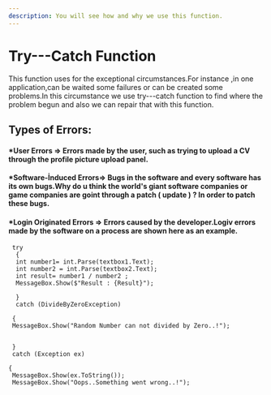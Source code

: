 ```yaml
---
description: You will see how and why we use this function.
---
```


# Try---Catch Function

This function uses for the exceptional circumstances.For instance ,in one application,can be waited some failures or can be created some problems.In this circumstance we use try---catch function to find where the problem begun and also we can repair that with this function.

## Types of Errors:

#### \*User Errors =&gt; Errors made by the user, such as trying to upload a CV through the profile picture upload panel.

#### \*Software-İnduced Errors=&gt; Bugs in the software and every software has its own bugs.Why do u think the world's giant software companies or game companies are goint through a patch \( update \) ? In order  to patch these bugs.

#### \*Login Originated Errors =&gt; Errors caused by the developer.Logiv errors made by the software on a process are shown here as an example.



```text
 try
  {
  int number1= int.Parse(textbox1.Text);
  int number2 = int.Parse(textbox2.Text);
  int result= number1 / number2 ;
  MessageBox.Show($"Result : {Result}");

  }
  catch (DivideByZeroException) 

 {
 MessageBox.Show("Random Number can not divided by Zero..!");

                
 }
 catch (Exception ex)

{
 MessageBox.Show(ex.ToString());
 MessageBox.Show("Oops..Something went wrong..!");
```





